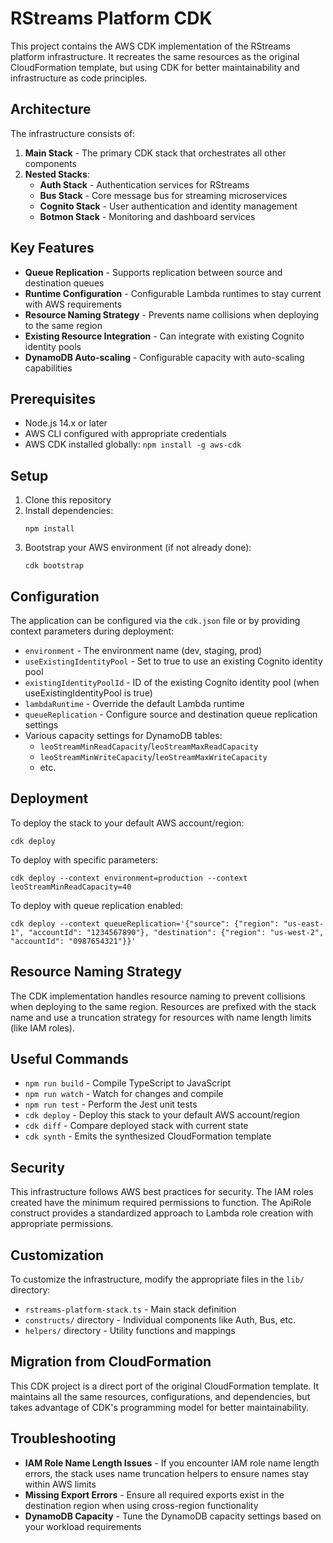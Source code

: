 # RStreams Platform CDK

This project contains the AWS CDK implementation of the RStreams platform infrastructure. It recreates the same resources as the original CloudFormation template, but using CDK for better maintainability and infrastructure as code principles.

## Architecture

The infrastructure consists of:

1. **Main Stack** - The primary CDK stack that orchestrates all other components
2. **Nested Stacks**:
   - **Auth Stack** - Authentication services for RStreams
   - **Bus Stack** - Core message bus for streaming microservices
   - **Cognito Stack** - User authentication and identity management
   - **Botmon Stack** - Monitoring and dashboard services

## Key Features

- **Queue Replication** - Supports replication between source and destination queues
- **Runtime Configuration** - Configurable Lambda runtimes to stay current with AWS requirements
- **Resource Naming Strategy** - Prevents name collisions when deploying to the same region
- **Existing Resource Integration** - Can integrate with existing Cognito identity pools
- **DynamoDB Auto-scaling** - Configurable capacity with auto-scaling capabilities

## Prerequisites

- Node.js 14.x or later
- AWS CLI configured with appropriate credentials
- AWS CDK installed globally: `npm install -g aws-cdk`

## Setup

1. Clone this repository
2. Install dependencies:
   ```
   npm install
   ```
3. Bootstrap your AWS environment (if not already done):
   ```
   cdk bootstrap
   ```

## Configuration

The application can be configured via the `cdk.json` file or by providing context parameters during deployment:

- `environment` - The environment name (dev, staging, prod)
- `useExistingIdentityPool` - Set to true to use an existing Cognito identity pool
- `existingIdentityPoolId` - ID of the existing Cognito identity pool (when useExistingIdentityPool is true)
- `lambdaRuntime` - Override the default Lambda runtime
- `queueReplication` - Configure source and destination queue replication settings
- Various capacity settings for DynamoDB tables:
  - `leoStreamMinReadCapacity`/`leoStreamMaxReadCapacity` 
  - `leoStreamMinWriteCapacity`/`leoStreamMaxWriteCapacity`
  - etc.

## Deployment

To deploy the stack to your default AWS account/region:

```
cdk deploy
```

To deploy with specific parameters:

```
cdk deploy --context environment=production --context leoStreamMinReadCapacity=40
```

To deploy with queue replication enabled:

```
cdk deploy --context queueReplication='{"source": {"region": "us-east-1", "accountId": "1234567890"}, "destination": {"region": "us-west-2", "accountId": "0987654321"}}'
```

## Resource Naming Strategy

The CDK implementation handles resource naming to prevent collisions when deploying to the same region. Resources are prefixed with the stack name and use a truncation strategy for resources with name length limits (like IAM roles).

## Useful Commands

* `npm run build`   - Compile TypeScript to JavaScript
* `npm run watch`   - Watch for changes and compile
* `npm run test`    - Perform the Jest unit tests
* `cdk deploy`      - Deploy this stack to your default AWS account/region
* `cdk diff`        - Compare deployed stack with current state
* `cdk synth`       - Emits the synthesized CloudFormation template

## Security

This infrastructure follows AWS best practices for security. The IAM roles created have the minimum required permissions to function. The ApiRole construct provides a standardized approach to Lambda role creation with appropriate permissions.

## Customization

To customize the infrastructure, modify the appropriate files in the `lib/` directory:

- `rstreams-platform-stack.ts` - Main stack definition
- `constructs/` directory - Individual components like Auth, Bus, etc.
- `helpers/` directory - Utility functions and mappings

## Migration from CloudFormation

This CDK project is a direct port of the original CloudFormation template. It maintains all the same resources, configurations, and dependencies, but takes advantage of CDK's programming model for better maintainability.

## Troubleshooting

- **IAM Role Name Length Issues** - If you encounter IAM role name length errors, the stack uses name truncation helpers to ensure names stay within AWS limits
- **Missing Export Errors** - Ensure all required exports exist in the destination region when using cross-region functionality
- **DynamoDB Capacity** - Tune the DynamoDB capacity settings based on your workload requirements

